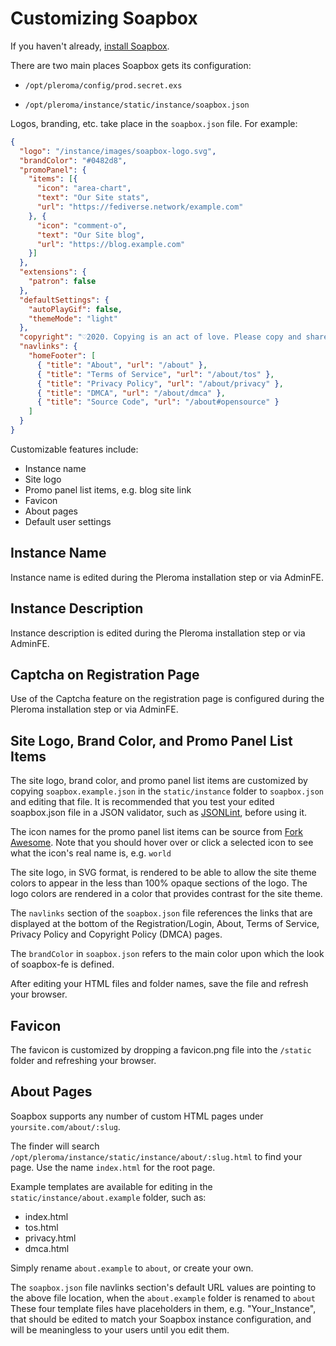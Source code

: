 # Customizing Soapbox

If you haven't already, [install Soapbox](https://soapbox.pub/).

There are two main places Soapbox gets its configuration:

- `/opt/pleroma/config/prod.secret.exs`

- `/opt/pleroma/instance/static/instance/soapbox.json`

Logos, branding, etc. take place in the `soapbox.json` file.
For example:

```json
{
  "logo": "/instance/images/soapbox-logo.svg",
  "brandColor": "#0482d8",
  "promoPanel": {
    "items": [{
      "icon": "area-chart",
      "text": "Our Site stats",
      "url": "https://fediverse.network/example.com"
    }, {
      "icon": "comment-o",
      "text": "Our Site blog",
      "url": "https://blog.example.com"
    }]
  },
  "extensions": {
    "patron": false
  },
  "defaultSettings": {
    "autoPlayGif": false,
    "themeMode": "light"
  },
  "copyright": "♡2020. Copying is an act of love. Please copy and share.",
  "navlinks": {
    "homeFooter": [
      { "title": "About", "url": "/about" },
      { "title": "Terms of Service", "url": "/about/tos" },
      { "title": "Privacy Policy", "url": "/about/privacy" },
      { "title": "DMCA", "url": "/about/dmca" },
      { "title": "Source Code", "url": "/about#opensource" }
    ]
  }
}
```

Customizable features include:

* Instance name
* Site logo
* Promo panel list items, e.g. blog site link
* Favicon
* About pages
* Default user settings

## Instance Name
Instance name is edited during the Pleroma installation step or via AdminFE.

## Instance Description
Instance description is edited during the Pleroma installation step or via AdminFE.

## Captcha on Registration Page
Use of the Captcha feature on the registration page is configured during the Pleroma installation step or via AdminFE.

## Site Logo, Brand Color, and Promo Panel List Items
The site logo, brand color, and promo panel list items are customized by copying `soapbox.example.json` in the `static/instance` folder to `soapbox.json` and editing that file.  It is recommended that you test your edited soapbox.json file in a JSON validator, such as [JSONLint](https://jsonlint.com/), before using it.

The icon names for the promo panel list items can be source from [Fork Awesome](https://forkaweso.me/Fork-Awesome/icons/). Note that you should hover over or click a selected icon to see what the icon's real name is, e.g. `world`

The site logo, in SVG format, is rendered to be able to allow the site theme colors to appear in the less than 100% opaque sections of the logo.
The logo colors are rendered in a color that provides contrast for the site theme.

The `navlinks` section of the `soapbox.json` file references the links that are displayed at the bottom of the Registration/Login, About, Terms of Service, Privacy Policy and Copyright Policy (DMCA) pages.

The `brandColor` in `soapbox.json` refers to the main color upon which the look of soapbox-fe is defined.

After editing your HTML files and folder names, save the file and refresh your browser.

## Favicon
The favicon is customized by dropping a favicon.png file into the `/static` folder and refreshing your browser.

## About Pages
Soapbox supports any number of custom HTML pages under `yoursite.com/about/:slug`.

The finder will search `/opt/pleroma/instance/static/instance/about/:slug.html` to find your page.
Use the name `index.html` for the root page.

Example templates are available for editing in the `static/instance/about.example` folder, such as:
* index.html
* tos.html
* privacy.html
* dmca.html

Simply rename `about.example` to `about`, or create your own.

The `soapbox.json` file navlinks section's default URL values are pointing to the above file location, when the `about.example` folder is renamed to `about`
These four template files have placeholders in them, e.g. "Your_Instance", that should be edited to match your Soapbox instance configuration, and will be meaningless to your users until you edit them.
